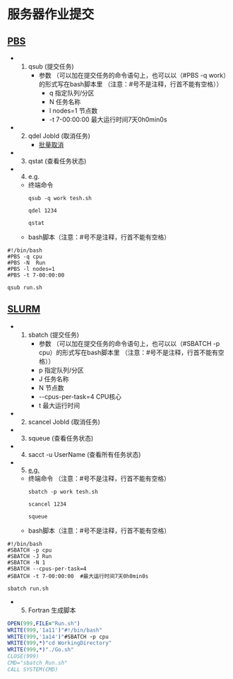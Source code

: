 # 服务器作业提交

## [PBS](https://www.jianshu.com/p/ba1c892d8303)
 - 1. qsub (提交任务)
      - 参数 （可以加在提交任务的命令语句上，也可以以（#PBS -q work）的形式写在bash脚本里 （注意：#号不是注释，行首不能有空格））
        - q 指定队列/分区
        - N 任务名称
        - l nodes=1 节点数
        - -t 7-00:00:00  最大运行时间7天0h0min0s
 - 2. qdel JobId (取消任务)
      - [批量取消](./Script)  
 - 3. qstat (查看任务状态)
 - 4. e.g.
   - 终端命令
       ```shell
       qsub -q work tesh.sh
       ```
       ```shell
       qdel 1234
       ```
       ```shell
       qstat
       ```
   - bash脚本（注意：#号不是注释，行首不能有空格）
```shell
#!/bin/bash
#PBS -q cpu
#PBS -N  Run
#PBS -l nodes=1
#PBS -t 7-00:00:00

qsub run.sh
```
  
## [SLURM](https://slurm.schedmd.com/documentation.html)
 - 1. sbatch (提交任务)
       - 参数 （可以加在提交任务的命令语句上，也可以以（#SBATCH -p cpu）的形式写在bash脚本里 （注意：#号不是注释，行首不能有空格））
        - p 指定队列/分区
        - J 任务名称
        - N 节点数
        - --cpus-per-task=4 CPU核心
        - t 最大运行时间
 - 2. scancel JobId (取消任务) 
 - 3. squeue (查看任务状态)
 - 4. sacct -u UserName (查看所有任务状态)
 - 5. [e.g.](http://faculty.bicmr.pku.edu.cn/~wenzw/pages/slurm.html)
   - 终端命令 （注意：#号不是注释，行首不能有空格）
      ```shell
      sbatch -p work tesh.sh
      ```
      ```shell
      scancel 1234
      ```
      ```shell
      squeue
      ```
   - bash脚本（注意：#号不是注释，行首不能有空格）
```shell
#!/bin/bash
#SBATCH -p cpu
#SBATCH -J Run
#SBATCH -N 1
#SBATCH --cpus-per-task=4
#SBATCH -t 7-00:00:00  #最大运行时间7天0h0min0s

sbatch run.sh
```
  - 5. Fortran 生成脚本
```fortran
OPEN(999,FILE="Run.sh")
WRITE(999,'1a11')"#!/bin/bash"
WRITE(999,'1a14')"#SBATCH -p cpu
WRITE(999,*)"cd WorkingDirectory"
WRITE(999,*)"./Go.sh"
CLOSE(999)
CMD="sbatch Run.sh"
CALL SYSTEM(CMD)
```
